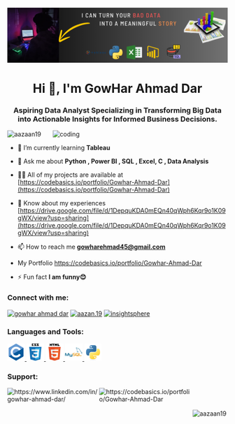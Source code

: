 ![logo](https://github.com/Aazaan19/Aazaan19/blob/main/linked%20in%20banner.png)
<h1 align="center">Hi 👋, I'm GowHar Ahmad Dar</h1>
<h3 align="center">Aspiring Data Analyst Specializing in Transforming Big Data into Actionable Insights for Informed Business Decisions.</h3>
<img align="right" alt="coding" width="400" src="https://github.com/user-attachments/assets/9c8c0804-098b-4caf-9930-5db8539c39ad"
>
<p align="left"> <img src="[image](https://github.com/user-attachments/assets/45983e37-ad54-4aca-b7da-16fb4f7cc792)
/?username=aazaan19&label=Profile%20views&color=0e75b6&style=flat" alt="aazaan19" /> </p>

- 🌱 I’m currently learning **Tableau**

- 💬 Ask me about **Python , Power BI , SQL , Excel, C , Data Analysis**
- 👨‍💻 All of my projects are available at [https://codebasics.io/portfolio/Gowhar-Ahmad-Dar](https://codebasics.io/portfolio/Gowhar-Ahmad-Dar)

- 📄 Know about my experiences [https://drive.google.com/file/d/1DepquKDA0mEQn40qWph6Kqr9o1K09gWX/view?usp=sharing](https://drive.google.com/file/d/1DepquKDA0mEQn40qWph6Kqr9o1K09gWX/view?usp=sharing)

- 📫 How to reach me **gowharehmad45@gmail.com**
- My Portfolio https://codebasics.io/portfolio/Gowhar-Ahmad-Dar
- ⚡ Fun fact **I am funny😊**

<h3 align="left">Connect with me:</h3>
<p align="left">
<a href="https://linkedin.com/in/gowhar ahmad dar" target="blank"><img align="center" src="https://raw.githubusercontent.com/rahuldkjain/github-profile-readme-generator/master/src/images/icons/Social/linked-in-alt.svg" alt="gowhar ahmad dar" height="30" width="40" /></a>
<a href="https://instagram.com/aazan.19" target="blank"><img align="center" src="https://raw.githubusercontent.com/rahuldkjain/github-profile-readme-generator/master/src/images/icons/Social/instagram.svg" alt="aazan.19" height="30" width="40" /></a>
<a href="https://www.youtube.com/c/insightsphere" target="blank"><img align="center" src="https://raw.githubusercontent.com/rahuldkjain/github-profile-readme-generator/master/src/images/icons/Social/youtube.svg" alt="insightsphere" height="30" width="40" /></a>
</p>

<h3 align="left">Languages and Tools:</h3>
<p align="left"> <a href="https://www.cprogramming.com/" target="_blank" rel="noreferrer"> <img src="https://raw.githubusercontent.com/devicons/devicon/master/icons/c/c-original.svg" alt="c" width="40" height="40"/> </a> <a href="https://www.w3schools.com/css/" target="_blank" rel="noreferrer"> <img src="https://raw.githubusercontent.com/devicons/devicon/master/icons/css3/css3-original-wordmark.svg" alt="css3" width="40" height="40"/> </a> <a href="https://www.w3.org/html/" target="_blank" rel="noreferrer"> <img src="https://raw.githubusercontent.com/devicons/devicon/master/icons/html5/html5-original-wordmark.svg" alt="html5" width="40" height="40"/> </a> <a href="https://www.mysql.com/" target="_blank" rel="noreferrer"> <img src="https://raw.githubusercontent.com/devicons/devicon/master/icons/mysql/mysql-original-wordmark.svg" alt="mysql" width="40" height="40"/> </a> <a href="https://www.python.org" target="_blank" rel="noreferrer"> <img src="https://raw.githubusercontent.com/devicons/devicon/master/icons/python/python-original.svg" alt="python" width="40" height="40"/> </a> </p>

<h3 align="left">Support:</h3>
<p><a href="https://www.buymeacoffee.com/https://www.linkedin.com/in/gowhar-ahmad-dar/"> <img align="left" src="https://cdn.buymeacoffee.com/buttons/v2/default-yellow.png" height="50" width="210" alt="https://www.linkedin.com/in/gowhar-ahmad-dar/" /></a><a href="https://ko-fi.com/https://codebasics.io/portfolio/Gowhar-Ahmad-Dar"> <img align="left" src="https://cdn.ko-fi.com/cdn/kofi3.png?v=3" height="50" width="210" alt="https://codebasics.io/portfolio/Gowhar-Ahmad-Dar" /></a></p><br><br>

<p>&nbsp;<img align="center" src="https://github-readme-stats.vercel.app/api?username=aazaan19&show_icons=true&locale=en" alt="aazaan19" /></p>
